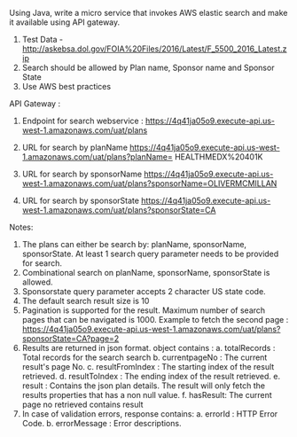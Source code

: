 
Using Java, write a micro service that invokes AWS elastic search and make it available using API gateway.     
 
1. Test Data - http://askebsa.dol.gov/FOIA%20Files/2016/Latest/F_5500_2016_Latest.zip   
2. Search should be allowed by Plan name, Sponsor name and Sponsor State   
3. Use AWS best practices   

API Gateway :

1. Endpoint for search webservice :
https://4q41ja05o9.execute-api.us-west-1.amazonaws.com/uat/plans

2. URL for search by planName
https://4q41ja05o9.execute-api.us-west-1.amazonaws.com/uat/plans?planName= HEALTHMEDX%20401K

3. URL for search by sponsorName
https://4q41ja05o9.execute-api.us-west-1.amazonaws.com/uat/plans?sponsorName=OLIVERMCMILLAN

4. URL for search by sponsorState
https://4q41ja05o9.execute-api.us-west-1.amazonaws.com/uat/plans?sponsorState=CA

Notes: 
1. The plans can either be search by: planName, sponsorName, sponsorState.
   At least 1 search query parameter needs to be provided for search.
2. Combinational search on planName, sponsorName, sponsorState is allowed.
3. Sponsorstate query parameter accepts 2 character US state code.
4. The default search result size is 10
5. Pagination is supported for the result. Maximum number of search pages that can be navigated is 1000.
   Example to fetch the second page : https://4q41ja05o9.execute-api.us-west-1.amazonaws.com/uat/plans?sponsorState=CA?page=2
6. Results are returned in json format.
	 object contains :
	 a. totalRecords : Total records for the search search
	 b. currentpageNo : The current result's page No.
	 c. resultFromIndex : The starting index of the result retrieved. 
	 d. resultToIndex : The ending index of the result retrieved.
	 e. result : Contains the json plan details. The result will only fetch the results properties that has a non null value.
	 f. hasResult: The current page no retrieved contains result
7. In case of validation errors, response contains:
	a.  errorId : HTTP Error Code.
	b. errorMessage : Error descriptions.
